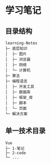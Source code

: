 # 学习笔记

## 目录结构

```
learning-Notes
├─ 底层知识
│  ├─ 图片
│  ├─ 浏览器
│  ├─ 网络
│  └─ 计算机
├─ 算法
├─ 编程语言
│  ├─ 开发工具
│  ├─ 数据库
│  ├─ 框架_库
│  ├─ 脚本
│  └─ 页面
└─ 解决方案
```

## 单一技术目录

```
Vue
├─ 1-笔记
├─ 2-code
└─ ...
```